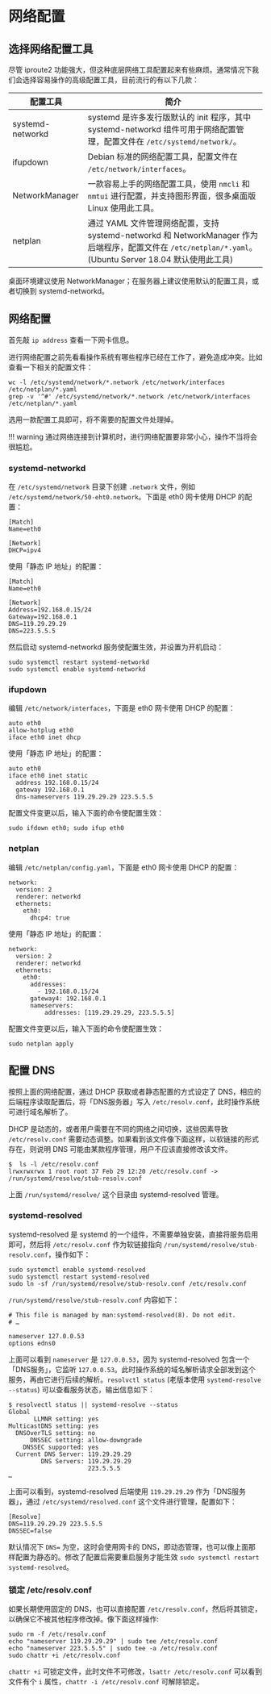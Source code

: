 # 网络配置

## 选择网络配置工具

尽管 iproute2 功能强大，但这种底层网络工具配置起来有些麻烦。通常情况下我们会选择容易操作的高级配置工具，目前流行的有以下几款：

| 配置工具 | 简介 |
| --- | --- |
| systemd-networkd | systemd 是许多发行版默认的 init 程序，其中 systemd-networkd 组件可用于网络配置管理，配置文件在 `/etc/systemd/network/`。 |
| ifupdown | Debian 标准的网络配置工具，配置文件在 `/etc/network/interfaces`。 |
| NetworkManager | 一款容易上手的网络配置工具，使用 `nmcli` 和 `nmtui` 进行配置，并支持图形界面，很多桌面版 Linux 使用此工具。 |
| netplan | 通过 YAML 文件管理网络配置，支持 systemd-networkd 和 NetworkManager 作为后端程序，配置文件在 `/etc/netplan/*.yaml`。(Ubuntu Server 18.04 默认使用此工具) |

桌面环境建议使用 NetworkManager；在服务器上建议使用默认的配置工具，或者切换到 systemd-networkd。

## 网络配置

首先敲 `ip address` 查看一下网卡信息。

进行网络配置之前先看看操作系统有哪些程序已经在工作了，避免造成冲突。比如查看一下相关的配置文件：

```
wc -l /etc/systemd/network/*.network /etc/network/interfaces /etc/netplan/*.yaml
grep -v '^#' /etc/systemd/network/*.network /etc/network/interfaces /etc/netplan/*.yaml
```

选用一款配置工具即可，将不需要的配置文件处理掉。

!!! warning
    通过网络连接到计算机时，进行网络配置要非常小心，操作不当将会很尴尬。

### systemd-networkd

在 `/etc/systemd/network` 目录下创建 `.network` 文件，例如 `/etc/systemd/network/50-eht0.network`。下面是 eth0 网卡使用 DHCP 的配置：

```
[Match]
Name=eth0

[Network]
DHCP=ipv4
```

使用「静态 IP 地址」的配置：

```
[Match]
Name=eth0

[Network]
Address=192.168.0.15/24
Gateway=192.168.0.1
DNS=119.29.29.29
DNS=223.5.5.5
```

然后启动 systemd-networkd 服务使配置生效，并设置为开机启动：

``` shell
sudo systemctl restart systemd-networkd
sudo systemctl enable systemd-networkd
```

### ifupdown

编辑 `/etc/network/interfaces`，下面是 eth0 网卡使用 DHCP 的配置：

```
auto eth0
allow-hotplug eth0
iface eth0 inet dhcp
```

使用「静态 IP 地址」的配置：

```
auto eth0
iface eth0 inet static
  address 192.168.0.15/24
  gateway 192.168.0.1
  dns-nameservers 119.29.29.29 223.5.5.5
```

配置文件变更以后，输入下面的命令使配置生效：

``` shell
sudo ifdown eth0; sudo ifup eth0
```

### netplan

编辑 `/etc/netplan/config.yaml`，下面是 eth0 网卡使用 DHCP 的配置：

```
network:
  version: 2
  renderer: networkd
  ethernets:
    eth0:
      dhcp4: true
```

使用「静态 IP 地址」的配置：

```
network:
  version: 2
  renderer: networkd
  ethernets:
    eth0:
      addresses:
        - 192.168.0.15/24
      gateway4: 192.168.0.1
      nameservers:
          addresses: [119.29.29.29, 223.5.5.5]
```

配置文件变更以后，输入下面的命令使配置生效：

``` shell
sudo netplan apply
```

## 配置 DNS

按照上面的网络配置，通过 DHCP 获取或者静态配置的方式设定了 DNS，相应的后端程序读取配置后，将「DNS服务器」写入 `/etc/resolv.conf`，此时操作系统可进行域名解析了。

DHCP 是动态的，或者用户需要在不同的网络之间切换，这些因素导致 `/etc/resolv.conf` 需要动态调整。如果看到该文件像下面这样，以软链接的形式存在，则说明 DNS 可能由某款程序管理，用户不应该直接修改该文件。

```
$  ls -l /etc/resolv.conf 
lrwxrwxrwx 1 root root 37 Feb 29 12:20 /etc/resolv.conf -> /run/systemd/resolve/stub-resolv.conf
```

上面 `/run/systemd/resolve/` 这个目录由 systemd-resolved 管理。

### systemd-resolved

systemd-resolved 是 systemd 的一个组件，不需要单独安装，直接将服务启用即可，然后将 `/etc/resolv.conf` 作为软链接指向 `/run/systemd/resolve/stub-resolv.conf`，操作如下：

``` shell
sudo systemctl enable systemd-resolved
sudo systemctl restart systemd-resolved
sudo ln -sf /run/systemd/resolve/stub-resolv.conf /etc/resolv.conf
```

`/run/systemd/resolve/stub-resolv.conf` 内容如下：

```
# This file is managed by man:systemd-resolved(8). Do not edit.
# …

nameserver 127.0.0.53
options edns0
```

上面可以看到 `nameserver` 是 `127.0.0.53`，因为 systemd-resolved 包含一个「DNS服务」，它监听 `127.0.0.53`。此时操作系统的域名解析请求全部发到这个服务，再由它进行后续的解析。`resolvctl status` (老版本使用 `systemd-resolve --status`) 可以查看服务状态，输出信息如下：

``` shell-session
$ resolvectl status || systemd-resolve --status
Global
       LLMNR setting: yes
MulticastDNS setting: yes
  DNSOverTLS setting: no
      DNSSEC setting: allow-downgrade
    DNSSEC supported: yes
  Current DNS Server: 119.29.29.29
         DNS Servers: 119.29.29.29
                      223.5.5.5
…
```

上面可以看到，systemd-resolved 后端使用 `119.29.29.29` 作为「DNS服务器」，通过 `/etc/systemd/resolved.conf` 这个文件进行管理，配置如下：

```
[Resolve]
DNS=119.29.29.29 223.5.5.5
DNSSEC=false
```

默认情况下 `DNS=` 为空，这时会使用网卡的 DNS，即动态管理，也可以像上面那样配置为静态的。修改了配置后需要重启服务才能生效 `sudo systemctl restart systemd-resolved`。

### 锁定 /etc/resolv.conf

如果长期使用固定的 DNS，也可以直接配置 `/etc/resolv.conf`，然后将其锁定，以确保它不被其他程序修改掉。像下面这样操作:

``` shell
sudo rm -f /etc/resolv.conf
echo "nameserver 119.29.29.29" | sudo tee /etc/resolv.conf
echo "nameserver 223.5.5.5" | sudo tee -a /etc/resolv.conf
sudo chattr +i /etc/resolv.conf
```

`chattr +i` 可锁定文件，此时文件不可修改，`lsattr /etc/resolv.conf` 可以看到文件有个 `i` 属性，`chattr -i /etc/resolv.conf` 可解除锁定。